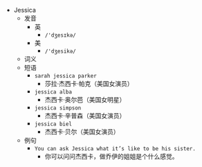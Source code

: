 - Jessica
  - 发音
    - 英
      - `/'dʒesɪkə/`
    - 美
      - `/'dʒesikə/`
  - 词义
  - 短语
    - `sarah jessica parker`
      - 莎拉·杰西卡·帕克（美国女演员） 
    - `jessica alba`
      - 杰西卡·奥尔芭（美国女明星） 
    - `jessica simpson`
      - 杰西卡·辛普森（美国女演员） 
    - `jessica biel`
      - 杰西卡·贝尔（美国女演员） 
  - 例句
    - `You can ask Jessica what it’s like to be his sister.`
      - 你可以问问杰西卡，做乔伊的姐姐是个什么感觉。

